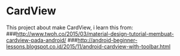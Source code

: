 # CardView
This project about make CardView, i learn this from:
###http://www.twoh.co/2015/03/material-design-tutorial-membuat-cardview-pada-android/
###http://android-beginner-lessons.blogspot.co.id/2015/11/android-cardview-with-toolbar.html
